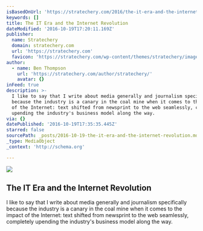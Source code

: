 ```yaml
---
isBasedOnUrl: 'https://stratechery.com/2016/the-it-era-and-the-internet-revolution/'
keywords: []
title: The IT Era and the Internet Revolution
dateModified: '2016-10-19T17:20:11.169Z'
publisher:
  name: Stratechery
  domain: stratechery.com
  url: 'https://stratechery.com'
  favicon: 'https://stratechery.com/wp-content/themes/stratechery/images/IE/favicon.ico'
author:
  - name: Ben Thompson
    url: 'https://stratechery.com/author/stratechery/'
    avatar: {}
inFeed: true
description: >-
  I like to say that I write about media generally and journalism specifically
  because the industry is a canary in the coal mine when it comes to the impact
  of the Internet: text shifted from newsprint to the web seamlessly, completely
  upending the industry's business model along the way.
via: {}
datePublished: '2016-10-19T17:35:35.445Z'
starred: false
sourcePath: _posts/2016-10-19-the-it-era-and-the-internet-revolution.md
_type: MediaObject
_context: 'http://schema.org'

---
```

<article style=""><img src="https://imgflo.herokuapp.com/graph/2b2431f8e7ba7b0/94001a75a5fbc95a8147b223dfdcf23f/noop.jpg?input=https%3A%2F%2Fstratechery.com%2Fwp-content%2Fuploads%2F2016%2F10%2Fnewspaper-copy-1024x669.jpg" /><h1>The IT Era and the Internet Revolution</h1><p>I like to say that I write about media generally and journalism specifically because the industry is a canary in the coal mine when it comes to the impact of the Internet: text shifted from newsprint to the web seamlessly, completely upending the industry's business model along the way.</p></article>
